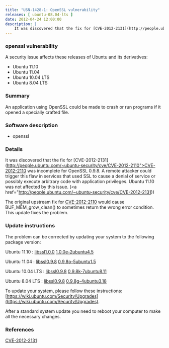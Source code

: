 ```yaml
---
title: "USN-1428-1: OpenSSL vulnerability"
releases: [ ubuntu-08.04-lts ]
date: 2012-04-24 12:00:00
description: |
    It was discovered that the fix for [CVE-2012-2131](http://people.ubuntu.com/~ubuntu-security/cve/CVE-2012-2110">CVE-2012-2110</a> was incomplete for OpenSSL 0.9.8. A remote attacker could trigger this flaw in services that used SSL to cause a denial of service or possibly execute arbitrary code with application privileges. Ubuntu 11.10 was not affected by this issue. (<a href="http://people.ubuntu.com/~ubuntu-security/cve/CVE-2012-2131))
--- 
```

 
### openssl vulnerability

A security issue affects these releases of Ubuntu and its derivatives:

* Ubuntu 11.10
* Ubuntu 11.04
* Ubuntu 10.04 LTS
* Ubuntu 8.04 LTS

### Summary

An application using OpenSSL could be made to crash or run programs if it opened a specially crafted file.

### Software description

* openssl 

### Details

It was discovered that the fix for [CVE-2012-2131](http://people.ubuntu.com/~ubuntu-security/cve/CVE-2012-2110">CVE-2012-2110</a> was incomplete for OpenSSL 0.9.8. A remote attacker could trigger this flaw in services that used SSL to cause a denial of service or possibly execute arbitrary code with application privileges. Ubuntu 11.10 was not affected by this issue. (<a href="http://people.ubuntu.com/~ubuntu-security/cve/CVE-2012-2131))

The original upstream fix for [CVE-2012-2110](http://people.ubuntu.com/~ubuntu-security/cve/CVE-2012-2110) would cause BUF_MEM_grow_clean() to sometimes return the wrong error condition. This update fixes the problem. 

### Update instructions

The problem can be corrected by updating your system to the following package version:

Ubuntu 11.10
 : [libssl1.0.0](https://launchpad.net/ubuntu/+source/openssl) <span> [1.0.0e-2ubuntu4.5](https://launchpad.net/ubuntu/+source/openssl/1.0.0e-2ubuntu4.5) </span> 

Ubuntu 11.04
 : [libssl0.9.8](https://launchpad.net/ubuntu/+source/openssl) <span> [0.9.8o-5ubuntu1.5](https://launchpad.net/ubuntu/+source/openssl/0.9.8o-5ubuntu1.5) </span> 

Ubuntu 10.04 LTS
 : [libssl0.9.8](https://launchpad.net/ubuntu/+source/openssl) <span> [0.9.8k-7ubuntu8.11](https://launchpad.net/ubuntu/+source/openssl/0.9.8k-7ubuntu8.11) </span> 

Ubuntu 8.04 LTS
 : [libssl0.9.8](https://launchpad.net/ubuntu/+source/openssl) <span> [0.9.8g-4ubuntu3.18](https://launchpad.net/ubuntu/+source/openssl/0.9.8g-4ubuntu3.18) </span> 

To update your system, please follow these instructions: [https://wiki.ubuntu.com/Security/Upgrades](https://wiki.ubuntu.com/Security/Upgrades).

After a standard system update you need to reboot your computer to make all the necessary changes. 

### References

 [CVE-2012-2131](http://people.ubuntu.com/~ubuntu-security/cve/CVE-2012-2131)
 
